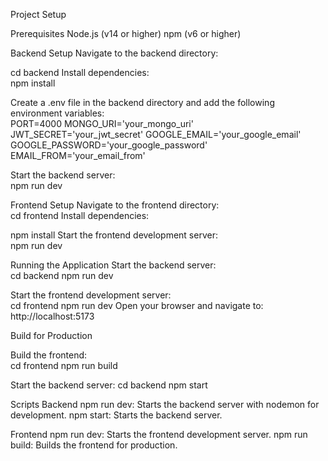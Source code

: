

Project Setup

Prerequisites
Node.js (v14 or higher)
npm (v6 or higher)


Backend Setup
Navigate to the backend directory:  

cd backend
Install dependencies:  
npm install

Create a .env file in the backend directory and add the following environment variables:  
PORT=4000
MONGO_URI='your_mongo_uri'
JWT_SECRET='your_jwt_secret'
GOOGLE_EMAIL='your_google_email'
GOOGLE_PASSWORD='your_google_password'
EMAIL_FROM='your_email_from'

Start the backend server:  
npm run dev

Frontend Setup
Navigate to the frontend directory:  
cd frontend
Install dependencies:  

npm install
Start the frontend development server:  
npm run dev



Running the Application
Start the backend server:  
cd backend
npm run dev

Start the frontend development server:  
cd frontend
npm run dev
Open your browser and navigate to:  
http://localhost:5173


Build for Production

Build the frontend:  
cd frontend
npm run build

Start the backend server:
cd backend
npm start

Scripts
Backend
npm run dev: Starts the backend server with nodemon for development.
npm start: Starts the backend server.


Frontend
npm run dev: Starts the frontend development server.
npm run build: Builds the frontend for production.
